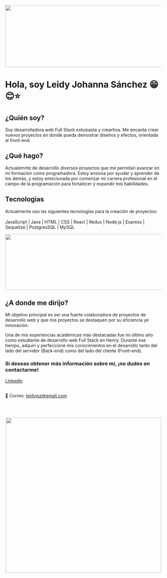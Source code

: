 
<div id="header" aling="center"> 
  <img  src="https://github.com/L-J-Sanchez-Zamora/L-J-Sanchez-Zamora/assets/124950194/406a50f4-5f5c-44bc-9204-517bfc91cff8" width="900" height="200"/>

<h1 >Hola, soy Leidy Johanna Sánchez 😁😊⭐</h1>

<h2>¿Quién soy?</h2>

Soy desarrolladora web Full Stack estusiasta y creartiva. Me encanta crear nuevos proyectos en donde pueda demostrar diseños y efectos, orientada al front-end.  

</div>
<div id="body" aling="center">
<h2>¿Qué hago?</h2>

Actualemnte de desarrollo diversos proyectos que me permitan avanzar en mi formación como programadora.
Estoy ansiosa por ayudar y aprender de los demás, y estoy emocionada por comenzar mi carrera profesional en el campo de la programación para fortalecer y expandir mis habilidades.

<h2>Tecnologias</h2>

Actualmente uso las siguientes tecnologias para  la creación de proyectos:
<br><br>
JavaScript | Java | HTML | CSS | React | Redux | Node.js | Express | Sequelize | PostgresSQL | MySQL 


  
 <img  src="https://user-images.githubusercontent.com/124950194/249576026-f2385a75-2e56-474c-a84c-81b480aff9e3.JPG" width="900" height="180"/>

<h2>¿A donde me dirijo?</h2>

Mi objetivo principal es ser una fuerte colaboradora de proyectos de desarrollo web y que  mis proyectos se destaquen por su eficiencia ye innovación. 

Una de mis experiencias académicas más destacadas fue mi último año como estudiante de desarrollo web Full Stack en Henry. Durante ese tiempo, adquirí y perfeccioné mis conocimientos en el desarrollo tanto del lado del servidor (Back-end) como del lado del cliente (Front-end).

<h3>Si deseas obtener más información sobre mí, ¡no dudes en contactarme!</h3>

<a target="_black" href="https://www.linkedin.com/in/leidy-johanna-s%C3%A1nchez-zamora-9370731a3?"/>LinkedIn</a><br><br>

📧 Correo: leidyjsz@gmail.com

 <br><br>
 <center><img src="https://media.tenor.com/8tr_CU6730MAAAAC/web-dev-website-development.gif" width="500" /></center>


</div>

